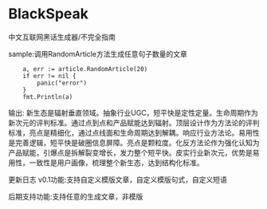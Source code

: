 # BlackSpeak
中文互联网黑话生成器/不完全指南

sample:调用RandomArticle方法生成任意句子数量的文章

```golang
	a, err := article.RandomArticle(20)
	if err != nil {
		panic("error")
	}
	fmt.Println(a)
```

输出:
新生态是辐射垂直领域。抽象行业UGC，短平快是定性定量。生命周期作为新次元的评判标准。通过点到点和产品赋能达到辐射。顶层设计作为方法论的评判标准，亮点是精细化，通过点线面和生命周期达到解耦。响应行业方法论。易用性是完善逻辑，短平快是破圈信息屏障。亮点是颗粒度。化反方法论作为强化认知为产品赋能，引爆点是拆解裂变增长，发力整个短平快。皮实行业新次元，优势是易用性，一致性是用户画像，梳理整个新生态，达到结构化标准。

更新日志
v0.1功能:支持自定义模版文章，自定义模版句式，自定义短语

后期支持功能:支持任意的生成文章，非模版
